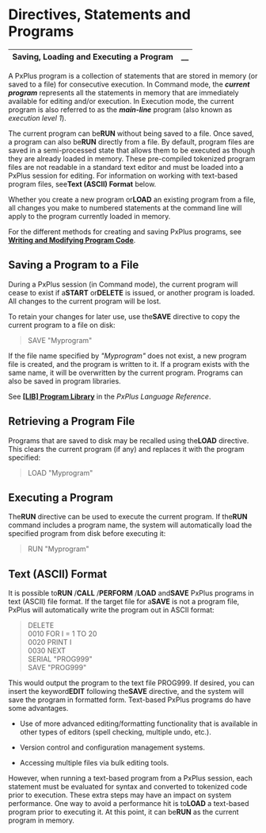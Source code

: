 # Directives, Statements and Programs

**Saving, Loading and Executing a Program** |  **__**  
---|---  
  
A PxPlus program is a collection of statements that are stored in memory (or saved to a file) for consecutive execution. In Command mode, the **_current program_** represents all the statements in memory that are immediately available for editing and/or execution. In Execution mode, the current program is also referred to as the **_main-line_** program (also known as _execution level 1_).

The current program can be**RUN** without being saved to a file. Once saved, a program can also be**RUN** directly from a file. By default, program files are saved in a semi-processed state that allows them to be executed as though they are already loaded in memory. These pre-compiled tokenized program files are not readable in a standard text editor and must be loaded into a PxPlus session for editing. For information on working with text-based program files, see**Text (ASCII) Format** below.

Whether you create a new program or**LOAD** an existing program from a file, all changes you make to numbered statements at the command line will apply to the program currently loaded in memory.

For the different methods for creating and saving PxPlus programs, see **[Writing and Modifying Program Code](../../Development%20Tools/Writing%20and%20Modifying%20Program%20Code/Overview.md)**.

## Saving a Program to a File

During a PxPlus session (in Command mode), the current program will cease to exist if a**START** or**DELETE** is issued, or another program is loaded. All changes to the current program will be lost.

To retain your changes for later use, use the**SAVE** directive to copy the current program to a file on disk:

> SAVE "Myprogram"

If the file name specified by _"Myprogram"_ does not exist, a new program file is created, and the program is written to it. If a program exists with the same name, it will be overwritten by the current program. Programs can also be saved in program libraries.

See **[[LIB] Program Library](../../../command_tags/lib.htm)** in the _PxPlus Language Reference_.

## Retrieving a Program File

Programs that are saved to disk may be recalled using the**LOAD** directive. This clears the current program (if any) and replaces it with the program specified:

> LOAD "Myprogram"

## Executing a Program

The**RUN** directive can be used to execute the current program. If the**RUN** command includes a program name, the system will automatically load the specified program from disk before executing it:

> RUN "Myprogram"

## Text (ASCII) Format

It is possible to**RUN** /**CALL** /**PERFORM** /**LOAD** and**SAVE** PxPlus programs in text (ASCII) file format. If the target file for a**SAVE** is not a program file, PxPlus will automatically write the program out in ASCII format:

> DELETE   
>  0010 FOR I = 1 TO 20   
>  0020 PRINT I   
>  0030 NEXT   
>  SERIAL "PROG999"   
>  SAVE "PROG999"

This would output the program to the text file PROG999. If desired, you can insert the keyword**EDIT** following the**SAVE** directive, and the system will save the program in formatted form. Text-based PxPlus programs do have some advantages.

  * Use of more advanced editing/formatting functionality that is available in other types of editors (spell checking, multiple undo, etc.).  
  

  * Version control and configuration management systems.  
  

  * Accessing multiple files via bulk editing tools.



However, when running a text-based program from a PxPlus session, each statement must be evaluated for syntax and converted to tokenized code prior to execution. These extra steps may have an impact on system performance. One way to avoid a performance hit is to**LOAD** a text-based program prior to executing it. At this point, it can be**RUN** as the current program in memory.

